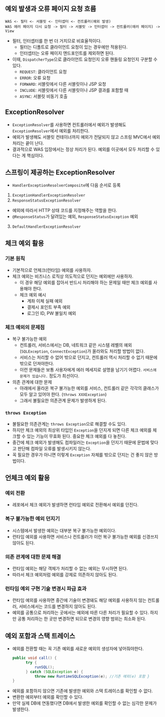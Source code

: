 ## 예외 발생과 오류 페이지 요청 흐름
```
WAS <- 필터 <- 서블릿 <- 인터셉터 <- 컨트롤러(예외 발생)
WAS 에러 페이지 다시 요청 -> 필터 -> 서블릿 -> 인터셉터 -> 컨트롤러(에러 페이지) -> View
```
- 필터, 인터셉터를 한 번 더 거치므로 비효율적이다.
  - 필터는 디폴트로 클라이언트 요청이 있는 경우에만 적용된다.
  - 인터셉터는 오류 페이지 앤드포인트를 제외하면 된다.
- 이때, `DispatcherType`으로 클라이언트 요청인지 오류 핸들링 요청인지 구분할 수 있다.
  - `REQUEST`: 클라이언트 요청
  - `ERROR`: 오류 요청
  - `FORWARD`: 서블릿에서 다른 서블릿이나 JSP 요청
  - `INCLUDE`: 서블릿에서 다른 서블릿이나 JSP 결과를 포함할 때
  - `ASYNC`: 서블릿 비동기 호출

## ExceptionResolver
- `ExceptionResolver`를 사용하면 컨트롤러에서 예외가 발생해도 `ExceptionResolver`에서 예외를 처리한다.
- 예외가 발생해도 서블릿 컨테이너까지 예외가 전달되지 않고 스프링 MVC에서 예외 처리는 끝이 난다.
- 결과적으로 WAS 입장에서는 정상 처리가 된다. 예외를 이곳에서 모두 처리할 수 있다는 게 핵심이다.

## 스프링이 제공하는 ExceptionResolver
- `HandlerExceptionResolverComposite`에 다음 순서로 등록
1. `ExceptionHandlerExceptionResolver`
2. `ResponseStatusExceptionResolver`
  - 예외에 따라서 HTTP 상태 코드를 지정해주는 역할을 한다.
  - `@ResponseStatus`가 달려있는 예외, `ResponseStatusException` 예외
3. `DefaultHandlerExceptionResolver`

## 체크 예외 활용
### 기본 원칙
- 기본적으로 언체크(런타임) 예외를 사용하자.
- 체크 예외는 비즈니스 로직상 의도적으로 던지는 예외에만 사용하자.
  - 이 경우 해당 예외를 잡아서 반드시 처리해야 하는 문제일 때만 체크 예외를 사용해야 한다.
  - 체크 예외 예시
    - 계좌 이체 실패 예외
    - 결제시 포인트 부족 예외
    - 로그인 ID, PW 불일치 예외

### 체크 예외의 문제점
- 복구 불가능한 예외
  - 컨트롤러, 서비스에서는 DB, 네트워크 같은 시스템 레벨의 예외(`SQLException`, `ConnectException`)가 올라와도 처리할 방법이 없다.
  - 서비스는 처리할 수 없어 밖으로 던지고, 컨트롤러 역시 처리할 수 없기 때문에 밖으로 던져야한다.
  - 이런 문제들은 보통 사용자에게 에러 메세지로 설명을 남기기 어렵다. `서비스에 문제가 있습니다.` 정도가 최선이다.
- 의존 관계에 대한 문제
  - 아래에서 올라온 복구 불가능한 예외를 서비스, 컨트롤러 같은 각각의 클래스가 모두 알고 있어야 한다. (`throws XXXException`)
  - 그래서 불필요한 의존관계 문제가 발생하게 된다.

### `throws Exception`
- 불필요한 의존관계는 `throws Exception`으로 해결할 수도 있다.
- 하지만 체크 예외의 최상위 타입인 `Exception`을 던지게 되면 다른 체크 예외를 체크할 수 있는 기능이 무효화 된다. 중요한 체크 예외를 다 놓친다.
- 중간에 체크 예외가 발생해도 컴파일러는 `Exception`을 던지기 때문에 문법에 맞다고 판단해 컴파일 오류를 발생시키지 않는다.
- 꼭 필요한 경우가 아니면 이렇게 `Exception` 자체를 밖으로 던지는 건 좋지 않은 방법이다.

## 언체크 예외 활용
### 예외 전환
- 레포에서 체크 예외가 발생하면 런타임 예외로 전환해서 예외를 던진다.

### 복구 불가능한 예외 던지기
- 시스템에서 발생한 예외는 대부분 복구 불가능한 예외이다.
- 런타임 예외를 사용하면 서비스나 컨트롤러가 이런 복구 불가능한 예외를 신경쓰지 않아도 된다.

### 의존 관계에 대한 문제 해결
- 런타임 예외는 해당 객체가 처리할 수 없는 예외는 무시하면 된다.
- 따라서 체크 예외처럼 예외를 강제로 의존하지 않아도 된다.

### 런타임 예외 구현 기술 변경시 파급 효과
- 런타임 예외를 사용하면 중간에 기술이 변경돼도 해당 예외를 사용하지 않는 컨트롤러, 서비스에서는 코드를 변경하지 않아도 된다.
- 예외를 공통으로 처리하는 곳에서는 예외에 따른 다른 처리가 필요할 수 있다. 하지만 공통 처리하는 한 곳만 변경하면 되므로 변경의 영향 범위는 최소화 된다.

## 예외 포함과 스택 트레이스
- 예외를 전환할 때는 꼭 기존 예외를 새로운 예외의 생성자에 넣어줘야한다.
  ```java
  public void call() {
        try {
            runSQL();
        } catch (SQLException e) {
            throw new RuntimeSQLException(e); //기존 예외(e) 포함 }
  }
  ```
- 예외를 포함하지 않으면 기존에 발생한 예외와 스택 트레이스를 확인할 수 없다.
- 변환한 예외부터 예외를 확인할 수 있다.
- 만약 실제 DB에 연동했다면 DB에서 발생한 예외를 확인할 수 없는 심각한 문제가 발생한다.
